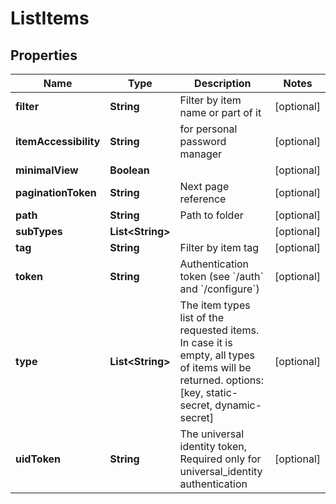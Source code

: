 

# ListItems

## Properties

Name | Type | Description | Notes
------------ | ------------- | ------------- | -------------
**filter** | **String** | Filter by item name or part of it |  [optional]
**itemAccessibility** | **String** | for personal password manager |  [optional]
**minimalView** | **Boolean** |  |  [optional]
**paginationToken** | **String** | Next page reference |  [optional]
**path** | **String** | Path to folder |  [optional]
**subTypes** | **List&lt;String&gt;** |  |  [optional]
**tag** | **String** | Filter by item tag |  [optional]
**token** | **String** | Authentication token (see &#x60;/auth&#x60; and &#x60;/configure&#x60;) |  [optional]
**type** | **List&lt;String&gt;** | The item types list of the requested items. In case it is empty, all types of items will be returned. options: [key, static-secret, dynamic-secret] |  [optional]
**uidToken** | **String** | The universal identity token, Required only for universal_identity authentication |  [optional]



